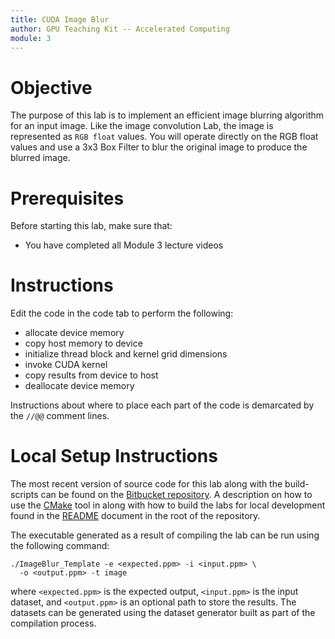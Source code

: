 ```yaml
---
title: CUDA Image Blur
author: GPU Teaching Kit -- Accelerated Computing
module: 3
---
```


# Objective
The purpose of this lab is to implement an efficient image blurring algorithm for an input image. Like the image convolution Lab, the image is represented as `RGB float` values. You will operate directly on the RGB float values and use a 3x3 Box Filter to blur the original image to produce the blurred image.

# Prerequisites
Before starting this lab, make sure that:
- You have completed all Module 3 lecture videos

# Instructions
Edit the code in the code tab to perform the following:
- allocate device memory
- copy host memory to device
- initialize thread block and kernel grid dimensions
- invoke CUDA kernel
- copy results from device to host
- deallocate device memory

Instructions about where to place each part of the code is demarcated by the `//@@` comment lines.

# Local Setup Instructions
The most recent version of source code for this lab along with the build-scripts can be found on the [Bitbucket repository](LINKTOLAB). A description on how to use the [CMake](https://cmake.org/) tool in along with how to build the labs for local development found in the [README](LINKTOREADME) document in the root of the repository.

The executable generated as a result of compiling the lab can be run using the following command:

```{.bash}
./ImageBlur_Template -e <expected.ppm> -i <input.ppm> \
  -o <output.ppm> -t image
```

where `<expected.ppm>` is the expected output, `<input.ppm>` is the input dataset, and `<output.ppm>` is an optional path to store the results. The datasets can be generated using the dataset generator built as part of the compilation process.
